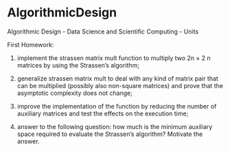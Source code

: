 # AlgorithmicDesign
Algorithmic Design - Data Science and Scientific Computing - Units

First Homework:

1. implement the strassen matrix mult function to multiply two 2n × 2
n matrices by using the Strassen’s algorithm;

2. generalize strassen matrix mult to deal with any kind of matrix pair
that can be multiplied (possibly also non-square matrices) and prove that
the asymptotic complexity does not change;

3. improve the implementation of the function by reducing the number of
auxiliary matrices and test the effects on the execution time;

4. answer to the following question: how much is the minimum auxiliary
space required to evaluate the Strassen’s algorithm? Motivate the answer.
